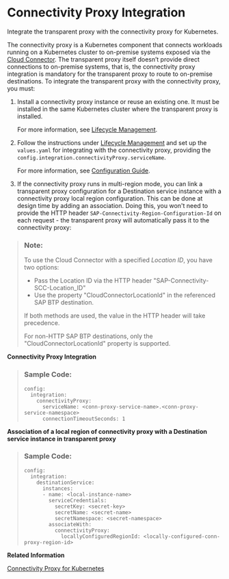 <!-- loiof6cb5bc1fac14a899b8457b4bf71bb56 -->

# Connectivity Proxy Integration

Integrate the transparent proxy with the connectivity proxy for Kubernetes.

The connectivity proxy is a Kubernetes component that connects workloads running on a Kubernetes cluster to on-premise systems exposed via the [Cloud Connector](cloud-connector-e6c7616.md). The transparent proxy itself doesn’t provide direct connections to on-premise systems, that is, the connectivity proxy integration is mandatory for the transparent proxy to route to on-premise destinations. To integrate the transparent proxy with the connectivity proxy, you must:

1.  Install a connectivity proxy instance or reuse an existing one. It must be installed in the same Kubernetes cluster where the transparent proxy is installed.

    For more information, see [Lifecycle Management](lifecycle-management-60c0a45.md).

2.  Follow the instructions under [Lifecycle Management](lifecycle-management-1c18e0c.md) and set up the `values.yaml` for integrating with the connectivity proxy, providing the `config.integration.connectivityProxy.serviceName`.

    For more information, see [Configuration Guide](configuration-guide-2a22cd7.md).

3.  If the connectivity proxy runs in multi-region mode, you can link a transparent proxy configuration for a Destination service instance with a connectivity proxy local region configuration. This can be done at design time by adding an association. Doing this, you won't need to provide the HTTP header `SAP-Connectivity-Region-Configuration-Id` on each request - the transparent proxy will automatically pass it to the connectivity proxy:

> ### Note:  
> To use the Cloud Connector with a specified *Location ID*, you have two options:
> 
> -   Pass the Location ID via the HTTP header "SAP-Connectivity-SCC-Location\_ID"
> -   Use the property "CloudConnectorLocationId" in the referenced SAP BTP destination.
> 
> If both methods are used, the value in the HTTP header will take precedence.
> 
> For non-HTTP SAP BTP destinations, only the "CloudConnectorLocationId" property is supported.

**Connectivity Proxy Integration**

> ### Sample Code:  
> ```
> config:
>   integration:
>     connectivityProxy:
>       serviceName: <conn-proxy-service-name>.<conn-proxy-service-namespace>
>       connectionTimeoutSeconds: 1
> ```

**Association of a local region of connectivity proxy with a Destination service instance in transparent proxy** 

> ### Sample Code:  
> ```
> config:
>   integration:
>     destinationService:
>       instances:
>       - name: <local-instance-name>
>         serviceCredentials:
>           secretKey: <secret-key>
>           secretName: <secret-name>
>           secretNamespace: <secret-namespace>
>         associateWith:
>           connectivityProxy:
>             locallyConfiguredRegionId: <locally-configured-conn-proxy-region-id>
> ```

**Related Information**  


[Connectivity Proxy for Kubernetes](connectivity-proxy-for-kubernetes-e661713.md "Use the connectivity proxy for Kubernetes to connect workloads on a Kubernetes cluster to on-premise systems.")

